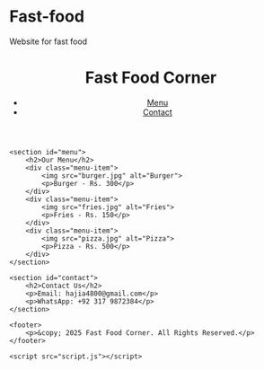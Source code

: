 # Fast-food
Website for fast food 
<!DOCTYPE html>
<html lang="en">
<head>
    <meta charset="UTF-8">
    <meta name="viewport" content="width=device-width, initial-scale=1.0">
    <title>Fast Food Restaurant</title>
    <link rel="stylesheet" href="styles.css">
</head>
<body>
    <header>
        <h1>Fast Food Corner</h1>
        <nav>
            <ul>
                <li><a href="#menu">Menu</a></li>
                <li><a href="#contact">Contact</a></li>
            </ul>
        </nav>
    </header>

    <section id="menu">
        <h2>Our Menu</h2>
        <div class="menu-item">
            <img src="burger.jpg" alt="Burger">
            <p>Burger - Rs. 300</p>
        </div>
        <div class="menu-item">
            <img src="fries.jpg" alt="Fries">
            <p>Fries - Rs. 150</p>
        </div>
        <div class="menu-item">
            <img src="pizza.jpg" alt="Pizza">
            <p>Pizza - Rs. 500</p>
        </div>
    </section>

    <section id="contact">
        <h2>Contact Us</h2>
        <p>Email: hajia4800@gmail.com</p>
        <p>WhatsApp: +92 317 9872384</p>
    </section>

    <footer>
        <p>&copy; 2025 Fast Food Corner. All Rights Reserved.</p>
    </footer>

    <script src="script.js"></script>
</body>
</html>

